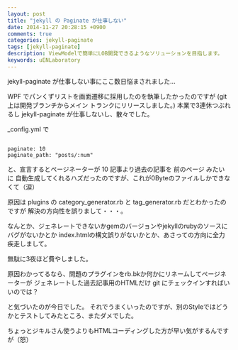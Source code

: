 ```yaml
---
layout: post
title: "jekyll の Paginate が仕事しない"
date: 2014-11-27 20:28:15 +0900
comments: true
categories: jekyll-paginate
tags: [jekyll-paginate]
description: ViewModelで簡単にLOB開発できるようなソリューションを目指します。
keywords: uENLaboratory
---
```



jekyll-paginate が仕事しない事にここ数日悩まされました...


<!-- more -->


WPF でパンくずリストを画面遷移に採用したのを執筆したかったのですが
(git 上は開発ブランチからメイン トランクにリリースしました。)
本業で3連休つぶれるし jekyll-paginate が仕事しないし、散々でした。


_config.yml で 


```

paginate: 10 
paginate_path: "posts/:num"

```

と、宣言するとページネーターが 10 記事より過去の記事を 前のページ みたいに
自動生成してくれるハズだったのですが、これが0Byteのファイルしかできなくて（涙）


原因は plugins の category_generator.rb と tag_generator.rb だとわかったのですが
解決の方向性を誤りまして・・・。

なんとか、ジェネレートできないかgemのバージョンやjekyllのrubyのソースにバグがないかとか
index.htmlの構文誤りがないかとか、あさっての方向に全力疾走しまして。


無駄に3夜ほど費やしました。


原因わかってるなら、問題のプラグインをrb.bkか何かにリネームしてページネーターが
ジェネレートした過去記事用のHTMLだけ git にチェックインすればいいのでは？


と気づいたのが今日でした。
それでうまくいったのですが、別のStyleではどうかとテストしてみたところ、またダメでした。


ちょっとジキルさん使うよりもHTMLコーディングした方が早い気がするんですが（怒）

